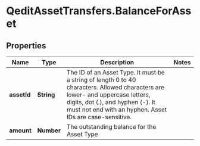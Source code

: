 # QeditAssetTransfers.BalanceForAsset

## Properties
Name | Type | Description | Notes
------------ | ------------- | ------------- | -------------
**assetId** | **String** | The ID of an Asset Type. It must be a string of length 0 to 40 characters. Allowed characters are lower- and uppercase letters, digits, dot (.), and hyphen (-). It must not end with an hyphen. Asset IDs are case-sensitive.  | 
**amount** | **Number** | The outstanding balance for the Asset Type | 


